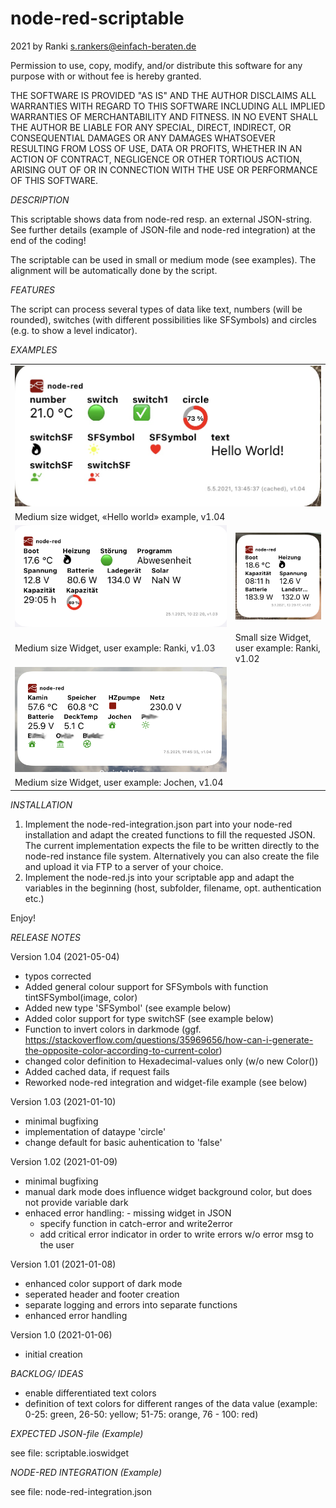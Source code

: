 # node-red-scriptable
2021 by Ranki <s.rankers@einfach-beraten.de>

Permission to use, copy, modify, and/or distribute this software for any purpose with or without fee is hereby granted.

THE SOFTWARE IS PROVIDED "AS IS" AND THE AUTHOR DISCLAIMS ALL WARRANTIES WITH REGARD TO THIS SOFTWARE INCLUDING ALL
IMPLIED WARRANTIES OF MERCHANTABILITY AND FITNESS. IN NO EVENT SHALL THE AUTHOR BE LIABLE FOR ANY SPECIAL, DIRECT,
INDIRECT, OR CONSEQUENTIAL DAMAGES OR ANY DAMAGES WHATSOEVER RESULTING FROM LOSS OF USE, DATA OR PROFITS, WHETHER
IN AN ACTION OF CONTRACT, NEGLIGENCE OR OTHER TORTIOUS ACTION, ARISING OUT OF OR IN CONNECTION WITH THE USE OR PERFORMANCE
OF THIS SOFTWARE.

*DESCRIPTION*

This scriptable shows data from node-red resp. an external JSON-string.
See further details (example of JSON-file and node-red integration) at the end of the coding!

The scriptable can be used in small or medium mode (see examples). The alignment will be automatically done by the script. 

*FEATURES*

The script can process several types of data like text, numbers (will be rounded), switches (with different possibilities like SFSymbols) and circles (e.g. to show a level indicator).

*EXAMPLES*

<table align="center">
 <tr>
  <td colspan=2>
  <img src="examples/node-red-scriptable-medium_v104.jpg"/>
  </td>
 </tr>
  <tr>
   <td colspan=2>
  Medium size widget, «Hello world» example, v1.04
  </td>
 </tr>
 <tr>
   <td width=70%>
  <img src="examples/node-red-scriptable-medium.jpg"/>
  </td>
  <td width=30%>
  <img src="examples/node-red-scriptable-small.jpg"/>
  </td>
 </tr>
  <tr>
   <td width=70%>
  Medium size Widget, user example: Ranki, v1.03
  </td>
  <td width=30%>
  Small size Widget, user example: Ranki, v1.02
  </td>
 </tr>
 <tr>
   <td width=70%>
  <img src="examples/node-red-scriptable-medium_v104_2.jpg"/>
  </td>
  <td width=30%>
  &nbsp;
  </td>
 </tr>
  <tr>
   <td width=70%>
  Medium size Widget, user example: Jochen, v1.04
  </td>
  <td width=30%>
  &nbsp;
  </td>
 </tr>
</table>

*INSTALLATION*

1. Implement the node-red-integration.json part into your node-red installation and adapt the created functions to fill the requested JSON. The current implementation expects the file to be written directly to the node-red instance file system. Alternatively you can also create the file and upload it via FTP to a server of your choice.
2. Implement the node-red.js into your scriptable app and adapt the variables in the beginning (host, subfolder, filename, opt. authentication etc.)

Enjoy!

*RELEASE NOTES*

Version 1.04 (2021-05-04)
 - typos corrected
 - Added general colour support for SFSymbols with function tintSFSymbol(image, color)
 - Added new type 'SFSymbol' (see example below)
 - Added color support for type switchSF (see example below)
 - Function to invert colors in darkmode (ggf. https://stackoverflow.com/questions/35969656/how-can-i-generate-the-opposite-color-according-to-current-color)
 - changed color definition to Hexadecimal-values only (w/o new Color())
 - Added cached data, if request fails
 - Reworked node-red integration and widget-file example (see below)

Version 1.03 (2021-01-10)
 - minimal bugfixing
 - implementation of dataype 'circle'
 - change default for basic auhentication to 'false'

Version 1.02 (2021-01-09)
 - minimal bugfixing
 - manual dark mode does influence widget background color, but does not provide variable dark
 - enhaced error handling:
 		- missing widget in JSON
      - specify function in catch-error and write2error
      - add critical error indicator in order to write errors w/o error msg to the user

Version 1.01 (2021-01-08)
- enhanced color support of dark mode
- seperated header and footer creation
- separate logging and errors into separate functions
- enhanced error handling

Version 1.0 (2021-01-06)
- initial creation

*BACKLOG/ IDEAS*

 - enable differentiated text colors
 - definition of text colors for different ranges of the data value (example: 0-25: green, 26-50: yellow; 51-75: orange, 76 - 100: red) 

*EXPECTED JSON-file (Example)*

see file: scriptable.ioswidget

*NODE-RED INTEGRATION (Example)*

see file: node-red-integration.json


